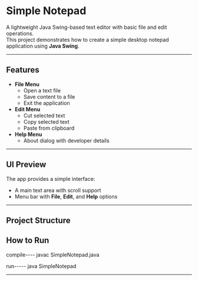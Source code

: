# Simple Notepad 

A lightweight Java Swing-based text editor with basic file and edit operations.  
This project demonstrates how to create a simple desktop notepad application using **Java Swing**.

---

## Features
- **File Menu**
  - Open a text file
  - Save content to a file
  - Exit the application
- **Edit Menu**
  - Cut selected text
  - Copy selected text
  - Paste from clipboard
- **Help Menu**
  - About dialog with developer details

---

## UI Preview
The app provides a simple interface:
- A main text area with scroll support
- Menu bar with **File**, **Edit**, and **Help** options

---

## Project Structure
## How to Run
compile----
javac SimpleNotepad.java

run-----
java SimpleNotepad


---



